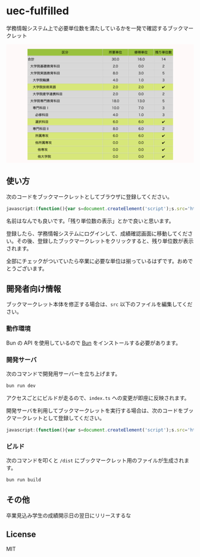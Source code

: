 # uec-fulfilled

学務情報システム上で必要単位数を満たしているかを一発で確認するブックマークレット

![](./screenshot.png)

## 使い方

次のコードをブックマークレットとしてブラウザに登録してください。

```js
javascript:(function(){var s=document.createElement('script');s.src='https://trpfrog.github.io/uec-fulfilled/index.js';document.body.appendChild(s);})();
```

名前はなんでも良いです。「残り単位数の表示」とかで良いと思います。

登録したら、学務情報システムにログインして、成績確認画面に移動してください。その後、登録したブックマークレットをクリックすると、残り単位数が表示されます。

全部にチェックがついていたら卒業に必要な単位は揃っているはずです。おめでとうございます。


## 開発者向け情報

ブックマークレット本体を修正する場合は、`src` 以下のファイルを編集してください。

### 動作環境

Bun の API を使用しているので [Bun](https://bun.sh/) をインストールする必要があります。

### 開発サーバ

次のコマンドで開発用サーバーを立ち上げます。

```sh
bun run dev
```

アクセスごとにビルドが走るので、`index.ts` への変更が即座に反映されます。

開発サーバを利用してブックマークレットを実行する場合は、次のコードをブックマークレットとして登録してください。

```js
javascript:(function(){var s=document.createElement('script');s.src='http://localhost:3000';document.body.appendChild(s);})();
```

### ビルド

次のコマンドを叩くと `/dist` にブックマークレット用のファイルが生成されます。

```sh
bun run build
```

## その他

卒業見込み学生の成績開示日の翌日にリリースするな

## License

MIT